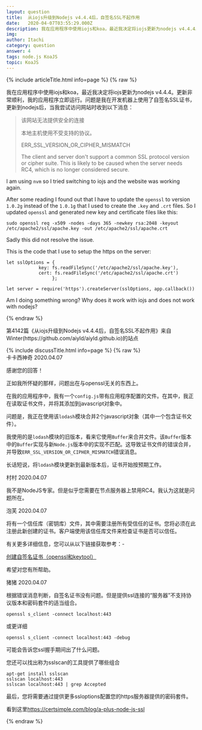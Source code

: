 ```yaml
---
layout: question
title:  从iojs升级到Nodejs v4.4.4后，自签名SSL不起作用
date:   2020-04-07T03:55:29.000Z
description: 我在应用程序中使用iojs和koa，最近我决定将iojs更新为nodejs v4.4.4。更新非常顺利，我的应用程序立即运行。问题是我在开发机器上使用了自...
img: 
author: Itachi
category: question
answer: 4
tags: node.js KoaJS
topic: KoaJS
---
```

<div class="article-root">
  <div class="article">
    {% include articleTitle.html info=page %}
    {% raw %}
    <div class="article-content"><p><font style="vertical-align: inherit;"><font style="vertical-align: inherit;">我在应用程序中使用iojs和koa，最近我决定将iojs更新为nodejs v4.4.4。</font><font style="vertical-align: inherit;">更新非常顺利，我的应用程序立即运行。</font><font style="vertical-align: inherit;">问题是我在开发机器上使用了自签名SSL证书，更新到nodejs后，当我尝试访问网站时收到以下消息：</font></font></p>

<blockquote>
  <p><font style="vertical-align: inherit;"><font style="vertical-align: inherit;">该网站无法提供安全的连接 </font></font></p>
  
  <p><font style="vertical-align: inherit;"><font style="vertical-align: inherit;">本地主机使用不受支持的协议。 </font></font></p>
  
  <p><font style="vertical-align: inherit;"><font style="vertical-align: inherit;">ERR_SSL_VERSION_OR_CIPHER_MISMATCH </font></font></p>
  
  <p>The client and server don't support a common SSL protocol version or
  cipher suite. This is likely to be caused when the server needs RC4,
  which is no longer considered secure.</p>
</blockquote>

<p>I am using <code>nvm</code> so I tried switching to iojs and the website was working again.</p>

<p>After some reading I found out that I have to update the <code>openssl</code> to version <code>1.0.2g</code> instead of the <code>1.0.1g</code> that I used to create the <code>.key</code> and <code>.crt</code> files. So I updated <code>openssl</code> and generated new key and certificate files like this:</p>

<p><code>sudo openssl req -x509 -nodes -days 365 -newkey rsa:2048 -keyout /etc/apache2/ssl/apache.key -out /etc/apache2/ssl/apache.crt</code></p>

<p>Sadly this did not resolve the issue.</p>

<p>This is the code that I use to setup the https on the server:</p>

<pre><code>let sslOptions = {<font></font>
            key: fs.readFileSync('/etc/apache2/ssl/apache.key'),<font></font>
            cert: fs.readFileSync('/etc/apache2/ssl/apache.crt')<font></font>
                 };<font></font>
<font></font>
let server = require('https').createServer(sslOptions, app.callback())<font></font>
</code></pre>

<p>Am I doing something wrong? Why does it work with iojs and does not work with nodejs?</p></div>
    {% endraw %}
  </div>
  <p class="winter_mark">第4142篇《从iojs升级到Nodejs v4.4.4后，自签名SSL不起作用》来自Winter(https://github.com/aiyld/aiyld.github.io)的站点</p>
  <div class="discuss-wrapper">
    {% include discussTitle.html info=page %}
    {% raw %}
    <div class="discuss-item">
        <div class="discuss-parent">
          <div class="discuss-meta">
            <span class="discuss-user">卡卡西神奇</span>
            <span class="discuss-time">2020.04.07</span>
          </div>
          <div class="discuss-comment"><p><font style="vertical-align: inherit;"><font style="vertical-align: inherit;">感谢您的回答！</font></font></p>

<p><font style="vertical-align: inherit;"><font style="vertical-align: inherit;">正如我所怀疑的那样，问题出在与openssl无关的东西上。</font></font></p>

<p><font style="vertical-align: inherit;"><font style="vertical-align: inherit;">在我的应用程序中，我有一个</font></font><code>config.js</code><font style="vertical-align: inherit;"><font style="vertical-align: inherit;">带有应用程序配置</font><font style="vertical-align: inherit;">的</font><font style="vertical-align: inherit;">文件。</font><font style="vertical-align: inherit;">在其中，我正在读取证书文件，并将其添加到javascript对象中。</font></font></p>

<p><font style="vertical-align: inherit;"><font style="vertical-align: inherit;">问题是，我正在使用该</font></font><code>lodash</code><font style="vertical-align: inherit;"><font style="vertical-align: inherit;">模块合并2个javascript对象（其中一个包含证书文件）。</font></font></p>

<p><font style="vertical-align: inherit;"><font style="vertical-align: inherit;">我使用的是</font></font><code>lodash</code><font style="vertical-align: inherit;"><font style="vertical-align: inherit;">模块</font><font style="vertical-align: inherit;">的旧版本，</font><font style="vertical-align: inherit;">看来它使用</font></font><code>Buffer</code><font style="vertical-align: inherit;"><font style="vertical-align: inherit;">来合并文件。</font><font style="vertical-align: inherit;">该</font></font><code>Buffer</code><font style="vertical-align: inherit;"><font style="vertical-align: inherit;">版本中的</font></font><code>Buffer</code><font style="vertical-align: inherit;"><font style="vertical-align: inherit;">实现与新</font></font><code>Node.js</code><font style="vertical-align: inherit;"><font style="vertical-align: inherit;">版本</font><font style="vertical-align: inherit;">中的</font><font style="vertical-align: inherit;">实现</font><font style="vertical-align: inherit;">不匹配</font><font style="vertical-align: inherit;">。</font><font style="vertical-align: inherit;">这导致证书文件的错误合并，并导致</font></font><code>ERR_SSL_VERSION_OR_CIPHER_MISMATCH</code><font style="vertical-align: inherit;"><font style="vertical-align: inherit;">错误消息。</font></font></p>

<p><font style="vertical-align: inherit;"><font style="vertical-align: inherit;">长话短说，将</font></font><code>lodash</code><font style="vertical-align: inherit;"><font style="vertical-align: inherit;">模块</font><font style="vertical-align: inherit;">更新</font><font style="vertical-align: inherit;">到最新版本后，证书开始按预期工作。</font></font></p></div>
        </div></div><div class="discuss-item">
        <div class="discuss-parent">
          <div class="discuss-meta">
            <span class="discuss-user">村村</span>
            <span class="discuss-time">2020.04.07</span>
          </div>
          <div class="discuss-comment"><p><font style="vertical-align: inherit;"><font style="vertical-align: inherit;">我不是NodeJS专家。</font><font style="vertical-align: inherit;">但是似乎您需要在节点服务器上禁用RC4。</font><font style="vertical-align: inherit;">我认为这就是问题所在。</font></font></p></div>
        </div></div><div class="discuss-item">
        <div class="discuss-parent">
          <div class="discuss-meta">
            <span class="discuss-user">泡芙</span>
            <span class="discuss-time">2020.04.07</span>
          </div>
          <div class="discuss-comment"><p><font style="vertical-align: inherit;"><font style="vertical-align: inherit;">将有一个信任库（密钥库）文件，其中需要注册所有受信任的证书。</font><font style="vertical-align: inherit;">您将必须在此注册此新创建的证书。</font><font style="vertical-align: inherit;">客户端使用该信任库文件来检查证书是否可以信任。</font></font></p>

<p><font style="vertical-align: inherit;"><font style="vertical-align: inherit;">有关更多详细信息，您可以从以下链接获取参考：-</font></font></p>

<p><a href="http://blogs.techcushions.com/2016/12/creating-self-signed-certificates.html" rel="nofollow noreferrer"><font style="vertical-align: inherit;"><font style="vertical-align: inherit;">创建自签名证书（openssl和keytool）</font></font></a></p>

<p><font style="vertical-align: inherit;"><font style="vertical-align: inherit;">希望对您有所帮助。</font></font></p></div>
        </div></div><div class="discuss-item">
        <div class="discuss-parent">
          <div class="discuss-meta">
            <span class="discuss-user">猪猪</span>
            <span class="discuss-time">2020.04.07</span>
          </div>
          <div class="discuss-comment"><p><font style="vertical-align: inherit;"><font style="vertical-align: inherit;">根据错误消息判断，自签名证书没有问题。</font><font style="vertical-align: inherit;">但是提供ssl连接的“服务器”不支持协议版本和密码套件的适当组合。</font></font></p>

<pre><code>openssl s_client -connect localhost:443
</code></pre>

<p><font style="vertical-align: inherit;"><font style="vertical-align: inherit;">或更详细 </font></font></p>

<pre><code>openssl s_client -connect localhost:443 -debug
</code></pre>

<p><font style="vertical-align: inherit;"><font style="vertical-align: inherit;">可能会告诉您ssl握手期间出了什么问题。</font></font></p>

<p><font style="vertical-align: inherit;"><font style="vertical-align: inherit;">您还可以找出称为sslscan的工具提供了哪些组合</font></font></p>

<pre><code>apt-get install sslscan<font></font>
sslscan localhost:443<font></font>
sslscan localhost:443 | grep Accepted<font></font>
</code></pre>

<p><font style="vertical-align: inherit;"><font style="vertical-align: inherit;">最后，您将需要通过提供更多ssloptions配置您的https服务器提供的密码套件。</font></font></p>

<p><font style="vertical-align: inherit;"><font style="vertical-align: inherit;">看到这里</font></font><a href="https://certsimple.com/blog/a-plus-node-js-ssl" rel="nofollow"><font style="vertical-align: inherit;"><font style="vertical-align: inherit;">https://certsimple.com/blog/a-plus-node-js-ssl</font></font></a></p></div>
        </div></div>
    {% endraw %}
  </div>
<div>
